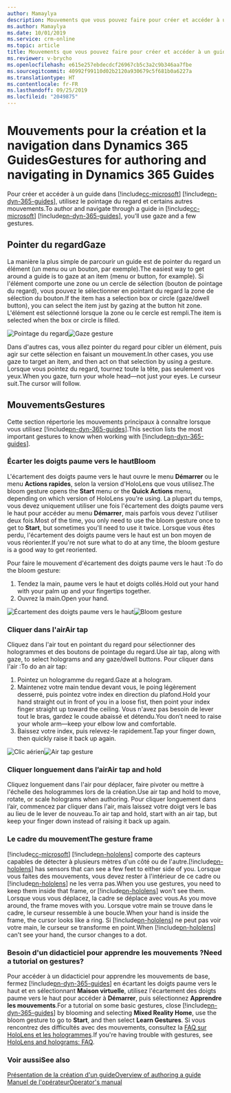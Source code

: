 ```yaml
---
author: Mamaylya
description: Mouvements que vous pouvez faire pour créer et accéder à un guide dans Dynamics 365 Guides, notamment pointer du regard, écarter les doigts paume vers le haut et cliquer dans l'air.
ms.author: Mamaylya
ms.date: 10/01/2019
ms.service: crm-online
ms.topic: article
title: Mouvements que vous pouvez faire pour créer et accéder à un guide dans Dynamics 365 Guides
ms.reviewer: v-brycho
ms.openlocfilehash: e615e257ebdecdcf26967cb5c3a2c9b346aa7fbe
ms.sourcegitcommit: 40992f99110d02b2120a930679c5f681b0a6227a
ms.translationtype: HT
ms.contentlocale: fr-FR
ms.lasthandoff: 09/25/2019
ms.locfileid: "2049875"
---
```

# <a name="gestures-for-authoring-and-navigating-in-dynamics-365-guides"></a><span data-ttu-id="84e52-103">Mouvements pour la création et la navigation dans Dynamics 365 Guides</span><span class="sxs-lookup"><span data-stu-id="84e52-103">Gestures for authoring and navigating in Dynamics 365 Guides</span></span> 

<span data-ttu-id="84e52-104">Pour créer et accéder à un guide dans [!include[cc-microsoft](../includes/cc-microsoft.md)] [!include[pn-dyn-365-guides](../includes/pn-dyn-365-guides.md)], utilisez le pointage du regard et certains autres mouvements.</span><span class="sxs-lookup"><span data-stu-id="84e52-104">To author and navigate through a guide in [!include[cc-microsoft](../includes/cc-microsoft.md)] [!include[pn-dyn-365-guides](../includes/pn-dyn-365-guides.md)], you’ll use gaze and a few gestures.</span></span>

## <a name="gaze"></a><span data-ttu-id="84e52-105">Pointer du regard</span><span class="sxs-lookup"><span data-stu-id="84e52-105">Gaze</span></span>
<span data-ttu-id="84e52-106">La manière la plus simple de parcourir un guide est de pointer du regard un élément (un menu ou un bouton, par exemple).</span><span class="sxs-lookup"><span data-stu-id="84e52-106">The easiest way to get around a guide is to gaze at an item (menu or button, for example).</span></span> <span data-ttu-id="84e52-107">Si l'élément comporte une zone ou un cercle de sélection (bouton de pointage du regard), vous pouvez le sélectionner en pointant du regard la zone de sélection du bouton.</span><span class="sxs-lookup"><span data-stu-id="84e52-107">If the item has a selection box or circle (gaze/dwell button), you can select the item just by gazing at the button hit zone.</span></span> <span data-ttu-id="84e52-108">L'élément est sélectionné lorsque la zone ou le cercle est rempli.</span><span class="sxs-lookup"><span data-stu-id="84e52-108">The item is selected when the box or circle is filled.</span></span> 

<span data-ttu-id="84e52-109">![Pointage du regard](media/gaze_fill_2.gif "Pointage du regard")</span><span class="sxs-lookup"><span data-stu-id="84e52-109">![Gaze gesture](media/gaze_fill_2.gif "Gaze gesture")</span></span>
 
<span data-ttu-id="84e52-110">Dans d'autres cas, vous allez pointer du regard pour cibler un élément, puis agir sur cette sélection en faisant un mouvement.</span><span class="sxs-lookup"><span data-stu-id="84e52-110">In other cases, you use gaze to target an item, and then act on that selection by using a gesture.</span></span> <span data-ttu-id="84e52-111">Lorsque vous pointez du regard, tournez toute la tête, pas seulement vos yeux.</span><span class="sxs-lookup"><span data-stu-id="84e52-111">When you gaze, turn your whole head—not just your eyes.</span></span> <span data-ttu-id="84e52-112">Le curseur suit.</span><span class="sxs-lookup"><span data-stu-id="84e52-112">The cursor will follow.</span></span> 

## <a name="gestures"></a><span data-ttu-id="84e52-113">Mouvements</span><span class="sxs-lookup"><span data-stu-id="84e52-113">Gestures</span></span>
<span data-ttu-id="84e52-114">Cette section répertorie les mouvements principaux à connaître lorsque vous utilisez [!include[pn-dyn-365-guides](../includes/pn-dyn-365-guides.md)].</span><span class="sxs-lookup"><span data-stu-id="84e52-114">This section lists the most important gestures to know when working with [!include[pn-dyn-365-guides](../includes/pn-dyn-365-guides.md)].</span></span>

### <a name="bloom"></a><span data-ttu-id="84e52-115">Écarter les doigts paume vers le haut</span><span class="sxs-lookup"><span data-stu-id="84e52-115">Bloom</span></span> 
<span data-ttu-id="84e52-116">L'écartement des doigts paume vers le haut ouvre le menu **Démarrer** ou le menu **Actions rapides**, selon la version d'HoloLens que vous utilisez.</span><span class="sxs-lookup"><span data-stu-id="84e52-116">The bloom gesture opens the **Start** menu or the **Quick Actions** menu, depending on which version of HoloLens you're using.</span></span> <span data-ttu-id="84e52-117">La plupart du temps, vous devez uniquement utiliser une fois l'écartement des doigts paume vers le haut pour accéder au menu **Démarrer**, mais parfois vous devez l'utiliser deux fois.</span><span class="sxs-lookup"><span data-stu-id="84e52-117">Most of the time, you only need to use the bloom gesture once to get to **Start**, but sometimes you'll need to use it twice.</span></span> <span data-ttu-id="84e52-118">Lorsque vous êtes perdu, l'écartement des doigts paume vers le haut est un bon moyen de vous réorienter.</span><span class="sxs-lookup"><span data-stu-id="84e52-118">If you're not sure what to do at any time, the bloom gesture is a good way to get reoriented.</span></span> 

<span data-ttu-id="84e52-119">Pour faire le mouvement d'écartement des doigts paume vers le haut :</span><span class="sxs-lookup"><span data-stu-id="84e52-119">To do the bloom gesture:</span></span> 
1.  <span data-ttu-id="84e52-120">Tendez la main, paume vers le haut et doigts collés.</span><span class="sxs-lookup"><span data-stu-id="84e52-120">Hold out your hand with your palm up and your fingertips together.</span></span> 
2.  <span data-ttu-id="84e52-121">Ouvrez la main.</span><span class="sxs-lookup"><span data-stu-id="84e52-121">Open your hand.</span></span>

<span data-ttu-id="84e52-122">![Écartement des doigts paume vers le haut](media/bloom-gesture.PNG "Écartement des doigts paume vers le haut")</span><span class="sxs-lookup"><span data-stu-id="84e52-122">![Bloom gesture](media/bloom-gesture.PNG "Bloom gesture")</span></span>
 
### <a name="air-tap"></a><span data-ttu-id="84e52-123">Cliquer dans l'air</span><span class="sxs-lookup"><span data-stu-id="84e52-123">Air tap</span></span>
<span data-ttu-id="84e52-124">Cliquez dans l'air tout en pointant du regard pour sélectionner des hologrammes et des boutons de pointage du regard.</span><span class="sxs-lookup"><span data-stu-id="84e52-124">Use air tap, along with gaze, to select holograms and any gaze/dwell buttons.</span></span> <span data-ttu-id="84e52-125">Pour cliquer dans l'air :</span><span class="sxs-lookup"><span data-stu-id="84e52-125">To do an air tap:</span></span>
1.  <span data-ttu-id="84e52-126">Pointez un hologramme du regard.</span><span class="sxs-lookup"><span data-stu-id="84e52-126">Gaze at a hologram.</span></span>
2.  <span data-ttu-id="84e52-127">Maintenez votre main tendue devant vous, le poing légèrement desserré, puis pointez votre index en direction du plafond.</span><span class="sxs-lookup"><span data-stu-id="84e52-127">Hold your hand straight out in front of you in a loose fist, then point your index finger straight up toward the ceiling.</span></span> <span data-ttu-id="84e52-128">Vous n'avez pas besoin de lever tout le bras, gardez le coude abaissé et détendu.</span><span class="sxs-lookup"><span data-stu-id="84e52-128">You don’t need to raise your whole arm—keep your elbow low and comfortable.</span></span>
3.  <span data-ttu-id="84e52-129">Baissez votre index, puis relevez-le rapidement.</span><span class="sxs-lookup"><span data-stu-id="84e52-129">Tap your finger down, then quickly raise it back up again.</span></span>

<span data-ttu-id="84e52-130">![Clic aérien](media/air-tap-gesture.PNG "Présentation de la création")</span><span class="sxs-lookup"><span data-stu-id="84e52-130">![Air tap gesture](media/air-tap-gesture.PNG "Authoring overview")</span></span>
 
### <a name="air-tap-and-hold"></a><span data-ttu-id="84e52-131">Cliquer longuement dans l’air</span><span class="sxs-lookup"><span data-stu-id="84e52-131">Air tap and hold</span></span>
<span data-ttu-id="84e52-132">Cliquez longuement dans l'air pour déplacer, faire pivoter ou mettre à l'échelle des hologrammes lors de la création.</span><span class="sxs-lookup"><span data-stu-id="84e52-132">Use air tap and hold to move, rotate, or scale holograms when authoring.</span></span> <span data-ttu-id="84e52-133">Pour cliquer longuement dans l’air, commencez par cliquer dans l'air, mais laissez votre doigt vers le bas au lieu de le lever de nouveau.</span><span class="sxs-lookup"><span data-stu-id="84e52-133">To air tap and hold, start with an air tap, but keep your finger down instead of raising it back up again.</span></span> 

### <a name="the-gesture-frame"></a><span data-ttu-id="84e52-134">Le cadre du mouvement</span><span class="sxs-lookup"><span data-stu-id="84e52-134">The gesture frame</span></span>
[!include[cc-microsoft](../includes/cc-microsoft.md)] <span data-ttu-id="84e52-135">[!include[pn-hololens](../includes/pn-hololens.md)] comporte des capteurs capables de détecter à plusieurs mètres d'un côté ou de l'autre.</span><span class="sxs-lookup"><span data-stu-id="84e52-135">[!include[pn-hololens](../includes/pn-hololens.md)] has sensors that can see a few feet to either side of you.</span></span> <span data-ttu-id="84e52-136">Lorsque vous faites des mouvements, vous devez rester à l'intérieur de ce cadre ou [!include[pn-hololens](../includes/pn-hololens.md)] ne les verra pas.</span><span class="sxs-lookup"><span data-stu-id="84e52-136">When you use gestures, you need to keep them inside that frame, or [!include[pn-hololens](../includes/pn-hololens.md)] won't see them.</span></span> <span data-ttu-id="84e52-137">Lorsque vous vous déplacez, la cadre se déplace avec vous.</span><span class="sxs-lookup"><span data-stu-id="84e52-137">As you move around, the frame moves with you.</span></span> <span data-ttu-id="84e52-138">Lorsque votre main se trouve dans le cadre, le curseur ressemble à une boucle.</span><span class="sxs-lookup"><span data-stu-id="84e52-138">When your hand is inside the frame, the cursor looks like a ring.</span></span> <span data-ttu-id="84e52-139">Si [!include[pn-hololens](../includes/pn-hololens.md)] ne peut pas voir votre main, le curseur se transforme en point.</span><span class="sxs-lookup"><span data-stu-id="84e52-139">When [!include[pn-hololens](../includes/pn-hololens.md)] can't see your hand, the cursor changes to a dot.</span></span>

### <a name="need-a-tutorial-on-gestures"></a><span data-ttu-id="84e52-140">Besoin d'un didacticiel pour apprendre les mouvements ?</span><span class="sxs-lookup"><span data-stu-id="84e52-140">Need a tutorial on gestures?</span></span>
<span data-ttu-id="84e52-141">Pour accéder à un didacticiel pour apprendre les mouvements de base, fermez [!include[pn-dyn-365-guides](../includes/pn-dyn-365-guides.md)] en écartant les doigts paume vers le haut et en sélectionnant **Maison virtuelle**, utilisez l'écartement des doigts paume vers le haut pour accéder à **Démarrer**, puis sélectionnez **Apprendre les mouvements**.</span><span class="sxs-lookup"><span data-stu-id="84e52-141">For a tutorial on some basic gestures, close [!include[pn-dyn-365-guides](../includes/pn-dyn-365-guides.md)] by blooming and selecting **Mixed Reality Home**, use the bloom gesture to go to **Start**, and then select **Learn Gestures**.</span></span> <span data-ttu-id="84e52-142">Si vous rencontrez des difficultés avec des mouvements, consultez la [FAQ sur HoloLens et les hologrammes](https://support.microsoft.com/en-us/help/13456/hololens-and-holograms-faq).</span><span class="sxs-lookup"><span data-stu-id="84e52-142">If you're having trouble with gestures, see [HoloLens and holograms: FAQ](https://support.microsoft.com/en-us/help/13456/hololens-and-holograms-faq).</span></span>

### <a name="see-also"></a><span data-ttu-id="84e52-143">Voir aussi</span><span class="sxs-lookup"><span data-stu-id="84e52-143">See also</span></span>

[<span data-ttu-id="84e52-144">Présentation de la création d'un guide</span><span class="sxs-lookup"><span data-stu-id="84e52-144">Overview of authoring a guide</span></span>](authoring-overview.md)<br>
[<span data-ttu-id="84e52-145">Manuel de l'opérateur</span><span class="sxs-lookup"><span data-stu-id="84e52-145">Operator's manual</span></span>](operator-guide.md)

